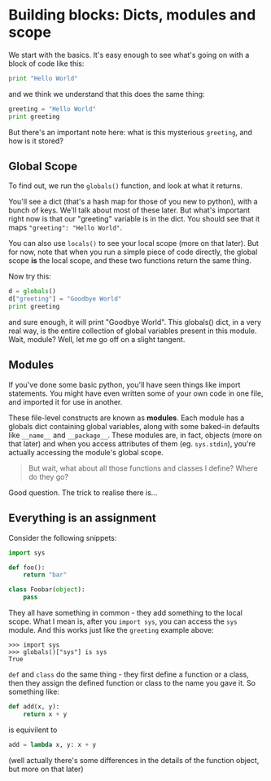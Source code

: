 # Building blocks: Dicts, modules and scope

We start with the basics. It's easy enough to see what's going on with a block of code like this:
```python
print "Hello World"
```
and we think we understand that this does the same thing:
```python
greeting = "Hello World"
print greeting
```
But there's an important note here: what is this mysterious `greeting`, and how is it stored?

## Global Scope
To find out, we run the `globals()` function, and look at what it returns.

You'll see a dict (that's a hash map for those of you new to python), with a bunch of keys.
We'll talk about most of these later. But what's important right now is that our "greeting"
variable is in the dict. You should see that it maps `"greeting": "Hello World"`.

You can also use `locals()` to see your local scope (more on that later).
But for now, note that when you run a simple piece of code directly,
the global scope **is** the local scope, and these two functions return the same thing.

Now try this:
```python
d = globals()
d["greeting"] = "Goodbye World"
print greeting
```
and sure enough, it will print "Goodbye World".
This globals() dict, in a very real way, is the entire collection of global variables
present in this module. Wait, module? Well, let me go off on a slight tangent.

## Modules
If you've done some basic python, you'll have seen things like import statements.
You might have even written some of your own code in one file, and imported it for use in another.

These file-level constructs are known as **modules**.
Each module has a globals dict containing global variables,
along with some baked-in defaults like `__name__` and `__package__`.
These modules are, in fact, objects (more on that later) and when you access
attributes of them (eg. `sys.stdin`), you're actually accessing the module's global scope.

> But wait, what about all those functions and classes I define? Where do they go?

Good question. The trick to realise there is...

## Everything is an assignment
Consider the following snippets:
```python
import sys
```
```python
def foo():
	return "bar"
```
```python
class Foobar(object):
	pass
```
They all have something in common - they add something to the local scope.
What I mean is, after you `import sys`, you can access the `sys` module.
And this works just like the `greeting` example above:
```pycon
>>> import sys
>>> globals()["sys"] is sys
True
```
`def` and `class` do the same thing - they first define a function or a class,
then they assign the defined function or class to the name you gave it. So something like:
```python
def add(x, y):
	return x + y
```
is equivilent to
```python
add = lambda x, y: x + y
```
(well actually there's some differences in the details of the function object, but more on that later)

